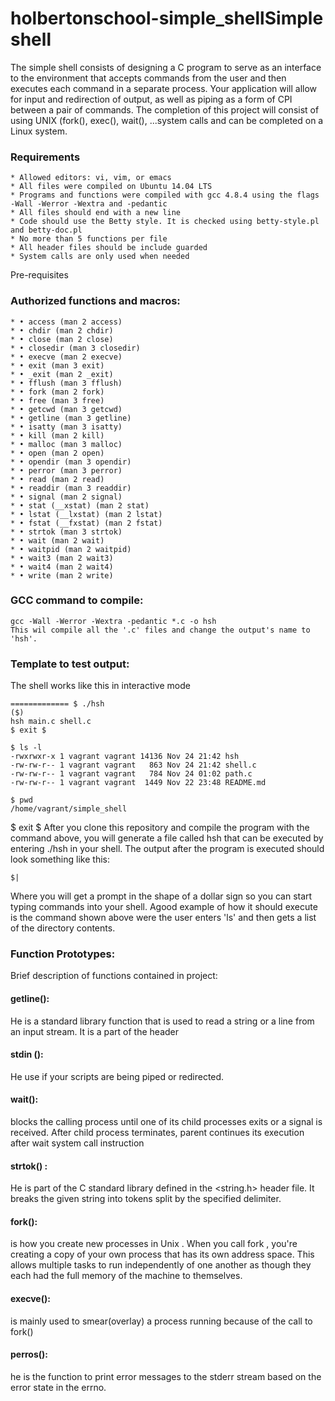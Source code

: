 # holbertonschool-simple_shellSimple shell
The simple shell consists of designing a C program to serve as an interface to the environment that accepts commands from the user and then executes each command in a separate process. Your application will allow for input and redirection of output, as well as piping as a form of CPI between a pair of commands. The completion of this project will consist of using UNIX (fork(), exec(), wait(), ...system calls and can be completed on a Linux system.
### Requirements

    * Allowed editors: vi, vim, or emacs
    * All files were compiled on Ubuntu 14.04 LTS
    * Programs and functions were compiled with gcc 4.8.4 using the flags -Wall -Werror -Wextra and -pedantic
    * All files should end with a new line
    * Code should use the Betty style. It is checked using betty-style.pl and betty-doc.pl
    * No more than 5 functions per file
    * All header files should be include guarded
    * System calls are only used when needed


Pre-requisites
### Authorized functions and macros:
    * • access (man 2 access)
    * • chdir (man 2 chdir)
    * • close (man 2 close)
    * • closedir (man 3 closedir)
    * • execve (man 2 execve)
    * • exit (man 3 exit)
    * • _exit (man 2 _exit)
    * • fflush (man 3 fflush)
    * • fork (man 2 fork)
    * • free (man 3 free)
    * • getcwd (man 3 getcwd)
    * • getline (man 3 getline)
    * • isatty (man 3 isatty)
    * • kill (man 2 kill)
    * • malloc (man 3 malloc)
    * • open (man 2 open)
    * • opendir (man 3 opendir)
    * • perror (man 3 perror)
    * • read (man 2 read)
    * • readdir (man 3 readdir)
    * • signal (man 2 signal)
    * • stat (__xstat) (man 2 stat)
    * • lstat (__lxstat) (man 2 lstat)
    * • fstat (__fxstat) (man 2 fstat)
    * • strtok (man 3 strtok)
    * • wait (man 2 wait)
    * • waitpid (man 2 waitpid)
    * • wait3 (man 2 wait3)
    * • wait4 (man 2 wait4)
    * • write (man 2 write)
### GCC command to compile:
```
gcc -Wall -Werror -Wextra -pedantic *.c -o hsh
This wil compile all the '.c' files and change the output's name to 'hsh'.
```
### Template to test output:
The shell works like this in interactive mode
```
============= $ ./hsh
($)
hsh main.c shell.c
$ exit $
```
```
$ ls -l
-rwxrwxr-x 1 vagrant vagrant 14136 Nov 24 21:42 hsh
-rw-rw-r-- 1 vagrant vagrant   863 Nov 24 21:42 shell.c
-rw-rw-r-- 1 vagrant vagrant   784 Nov 24 01:02 path.c
-rw-rw-r-- 1 vagrant vagrant  1449 Nov 22 23:48 README.md
```
```
$ pwd
/home/vagrant/simple_shell

```
$ exit
$
After you clone this repository and compile the program with the command above, you will generate a file called hsh that can be executed by entering ./hsh in your shell.
The output after the program is executed should look something like this:
```
$|
```
Where you will get a prompt in the shape of a dollar sign so you can start typing commands into your shell. Agood example of how it should execute is the command shown above were the user enters 'ls' and then gets a list of the directory contents.
### Function Prototypes:
Brief description of functions contained in project:
#### getline():
He is a standard library function that is used to read a string or a line from an input stream. It is a part of the <string> header
#### stdin ():
He use if your scripts are being piped or redirected.
#### wait():
blocks the calling process until one of its child processes exits or a signal is received. After child process terminates, parent continues its execution after wait system call instruction
#### strtok() :
 He is part of the C standard library defined in the <string.h> header file. It breaks the given string into tokens split by the specified delimiter.
#### fork():
is how you create new processes in Unix . When you call fork , you're creating a copy of your own process that has its own address space. This allows multiple tasks to run independently of one another as though they each had the full memory of the machine to themselves.
#### execve():
is mainly used to smear(overlay) a process running because of the call to fork()
#### perros():
he is the function to  print error messages to the stderr stream based on the error state in the errno.

